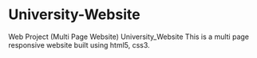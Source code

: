 # University-Website
Web Project (Multi Page Website) 
University_Website
This is a multi page responsive website built using html5, css3.

